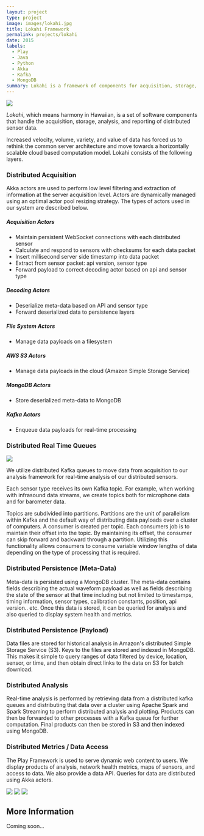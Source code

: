 ```yaml
---
layout: project
type: project
image: images/lokahi.jpg
title: Lokahi Framework
permalink: projects/lokahi
date: 2015
labels:
  - Play
  - Java
  - Python
  - Akka
  - Kafka
  - MongoDB
summary: Lokahi is a framework of components for acquisition, storage, andlysis, and reporting of real-time distributed transient data.
---
```


<img src="../images/lokahi-diagram.png" class="ui medium right floated image">

*Lokahi*, which means harmony in Hawaiian, is a set of software components that handle the acquisition, storage, 
analysis, and reporting of distributed sensor data. 

Increased velocity, volume, variety, and value of data has forced us to rethink the common server architecture and move 
towards a horizontally scalable cloud based computation model. Lokahi consists of the following layers.

### Distributed Acquisition
Akka actors are used to perform low level filtering and extraction of information at the server acquisition level. 
Actors are dynamically managed using an optimal actor pool resizing strategy. The types of actors used in our system are 
described below. 
 
##### Acquisition Actors
* Maintain persistent WebSocket connections with each distributed sensor
* Calculate and respond to sensors with checksums for each data packet
* Insert millisecond server side timestamp into data packet
* Extract from sensor packet: api version, sensor type
* Forward payload to correct decoding actor based on api and sensor type

##### Decoding Actors
* Deserialize meta-data based on API and sensor type
* Forward deserialized data to persistence layers

##### File System Actors
* Manage data payloads on a filesystem

##### AWS S3 Actors
* Manage data payloads in the cloud (Amazon Simple Storage Service)

##### MongoDB Actors
* Store deserialized meta-data to MongoDB

##### Kafka Actors
* Enqueue data payloads for real-time processing

### Distributed Real Time Queues
<img src="../images/lokahi-kafka.png" class="ui large image">

We utilize distributed Kafka queues to move data from acquisition to our analysis framework for real-time analysis of
our distributed sensors. 

Each sensor type receives its own Kafka topic. For example, when working with infrasound data
streams, we create topics both for microphone data and for barometer data. 

Topics are subdivided into partitions. Partitions are the unit of parallelism within Kafka and the default way of 
distributing data payloads over a cluster of computers. A consumer is created per topic. Each consumers job is to
maintain their offset into the topic. By maintaining its offset, the consumer can skip forward and backward through a 
partition. Utilizing this functionality allows consumers to consume variable window lengths of data depending on the
type of processing that is required.

### Distributed Persistence (Meta-Data)
Meta-data is persisted using a MongoDB cluster. The meta-data contains fields describing the actual waveform payload as
well as fields describing the state of the sensor at that time including but not limited to timestamps, timing 
information, sensor types, calibration constants, position, api version.. etc. Once this data is stored, it can be
queried for analysis and also queried to display system health and metrics.

### Distributed Persistence (Payload)
Data files are stored for historical analysis in Amazon's distributed Simple Storage Service (S3). Keys to the files are
stored and indexed in MongoDB. This makes it simple to query ranges of data filtered by device, location, sensor, or 
time, and then obtain direct links to the data on S3 for batch download.

### Distributed Analysis
Real-time analysis is performed by retrieving data from a distributed kafka queues and distributing that data over a
cluster using Apache Spark and Spark Streaming to perform distributed analysis and plotting. Products can then be
forwarded to other processes with a Kafka queue for further computation. Final products can then be stored in S3 and 
then indexed using MongoDB.

### Distributed Metrics / Data Access
The Play Framework is used to serve dynamic web content to users. We display products of analysis, network health 
metrics, maps of sensors, and access to data. We also provide a data API. Queries for data are distributed using Akka 
actors.

<img src="../images/lokahi-map.png" class="ui large image">

<img src="../images/lokahi-stats.png" class="ui large image">

<img src="../images/lokahi-list.png" class="ui large image">

## More Information

Coming soon...